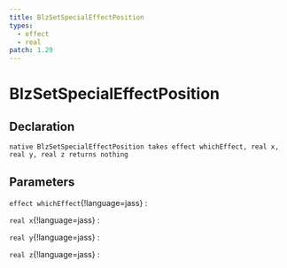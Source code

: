 ```yaml
---
title: BlzSetSpecialEffectPosition
types:
  - effect
  - real
patch: 1.29
---
```


# BlzSetSpecialEffectPosition

## Declaration

```jass
native BlzSetSpecialEffectPosition takes effect whichEffect, real x, real y, real z returns nothing
```

## Parameters
`effect whichEffect`{!language=jass}
: 

`real x`{!language=jass}
: 

`real y`{!language=jass}
: 

`real z`{!language=jass}
: 

